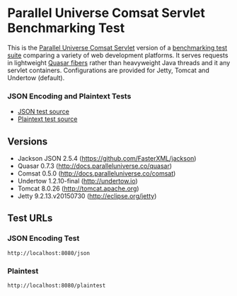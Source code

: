 # Parallel Universe Comsat Servlet Benchmarking Test

This is the [Parallel Universe Comsat Servlet](http://docs.paralleluniverse.co/comsat/#servlets) version of a [benchmarking test suite](../) comparing a variety of web development platforms. It serves requests in lightweight [Quasar fibers](http://docs.paralleluniverse.co/quasar/#fibers) rather than heavyweight Java threads and it any servlet containers. Configurations are provided for Jetty, Tomcat and Undertow (default).

### JSON Encoding and Plaintext Tests

* [JSON test source](src/main/java/hello/JsonServlet.java)
* [Plaintext test source](src/main/java/hello/PlaintextServlet.java)

## Versions

* Jackson JSON 2.5.4 (https://github.com/FasterXML/jackson)
* Quasar 0.7.3 (http://docs.paralleluniverse.co/quasar)
* Comsat 0.5.0 (http://docs.paralleluniverse.co/comsat)
* Undertow 1.2.10-final (http://undertow.io)
* Tomcat 8.0.26 (http://tomcat.apache.org)
* Jetty 9.2.13.v20150730 (http://eclipse.org/jetty)

## Test URLs

### JSON Encoding Test

    http://localhost:8080/json

### Plaintest

    http://localhost:8080/plaintest
